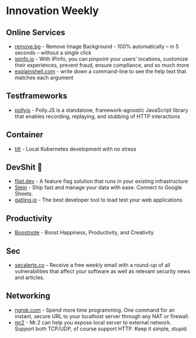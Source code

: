 # Innovation Weekly
## Online Services
- [remove.bg](https://remove.bg) - Remove Image Background - 100% automatically – in 5 seconds – without a single click
- [ipinfo.io](https://ipinfo.io) - With IPinfo, you can pinpoint your users’ locations, customize their experiences, prevent fraud, ensure compliance, and so much more
- [explainshell.com](https://explainshell.com) - write down a command-line to see the help text that matches each argument

## Testframeworks
- [pollyjs](https://github.com/Netflix/pollyjs) - Polly.JS is a standalone, framework-agnostic JavaScript library that enables recording, replaying, and stubbing of HTTP interactions

## Container
- [tilt](https://github.com/windmilleng/tilt) - Local Kubernetes development with no stress

## DevShit 💩
- [flipt.dev](https://flipt.dev) - A feature flag solution that runs in your existing infrastructure
- [Stein](https://github.com/SteinHQ/Stein) - Ship fast and manage your data with ease. Connect to Google Sheets.
- [gatling.io](https://gatling.io/) - The best developer tool to load test your
web applications

## Productivity
- [Boostnote](https://Boostnote.io) - Boost Happiness, Productivity, and Creativity

## Sec
- [secalerts.co](https://secalerts.co) - Receive a free weekly email with a round-up of all vulnerabilities that affect your software as well as relevant security news and articles.

## Networking
- [ngrok.com](https://ngrok.com) - Spend more time programming. One command for an instant, secure URL to your localhost server through any NAT or firewall.
- [mr2](https://github.com/txthinking/mr2/) - Mr.2 can help you expose local server to external network. Support both TCP/UDP, of course support HTTP.
Keep it simple, stupid.